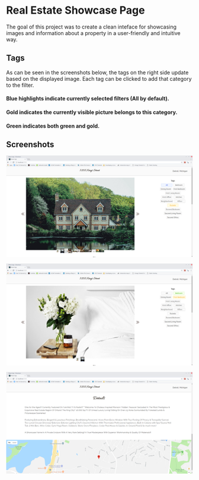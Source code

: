 # Real Estate Showcase Page

The goal of this project was to create a clean inteface for showcasing images and information about a property in a user-friendly and intuitive way.

## Tags

As can be seen in the screenshots below, the tags on the right side update based on the displayed image. Each tag can be clicked to add that category to the filter.

#### Blue highlights indicate currently selected filters (All by default).
#### Gold indicates the currently visible picture belongs to this category.
#### Green indicates both green and gold.

## Screenshots

![Alt text](/screenshots/1.png?raw=true "first screenshot")

![Alt text](/screenshots/2.png?raw=true "second screenshot")

![Alt text](/screenshots/3.png?raw=true "third screenshot")

